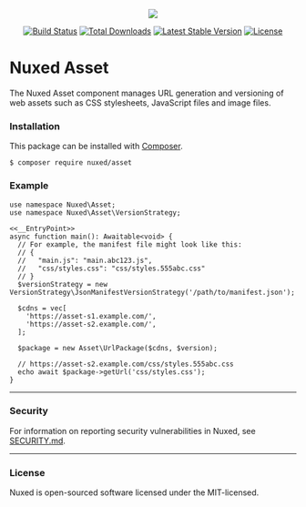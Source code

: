 <p align="center"><img src="https://avatars3.githubusercontent.com/u/45311177?s=200&v=4"></p>

<p align="center">
<a href="https://travis-ci.org/nuxed/asset"><img src="https://travis-ci.org/nuxed/asset.svg" alt="Build Status"></a>
<a href="https://packagist.org/packages/nuxed/asset"><img src="https://poser.pugx.org/nuxed/asset/d/total.svg" alt="Total Downloads"></a>
<a href="https://packagist.org/packages/nuxed/asset"><img src="https://poser.pugx.org/nuxed/asset/v/stable.svg" alt="Latest Stable Version"></a>
<a href="https://packagist.org/packages/nuxed/asset"><img src="https://poser.pugx.org/nuxed/asset/license.svg" alt="License"></a>
</p>

# Nuxed Asset

The Nuxed Asset component manages URL generation and versioning of web assets such as CSS stylesheets, JavaScript files and image files. 

### Installation

This package can be installed with [Composer](https://getcomposer.org).

```console
$ composer require nuxed/asset
```

### Example

```hack
use namespace Nuxed\Asset;
use namespace Nuxed\Asset\VersionStrategy;

<<__EntryPoint>>
async function main(): Awaitable<void> {
  // For example, the manifest file might look like this:
  // {
  //   "main.js": "main.abc123.js",
  //   "css/styles.css": "css/styles.555abc.css"
  // }
  $versionStrategy = new VersionStrategy\JsonManifestVersionStrategy('/path/to/manifest.json');

  $cdns = vec[
    'https://asset-s1.example.com/',
    'https://asset-s2.example.com/',
  ];

  $package = new Asset\UrlPackage($cdns, $version);

  // https://asset-s2.example.com/css/styles.555abc.css
  echo await $package->getUrl('css/styles.css');
}
```

---

### Security

For information on reporting security vulnerabilities in Nuxed, see [SECURITY.md](SECURITY.md).

---

### License

Nuxed is open-sourced software licensed under the MIT-licensed.
